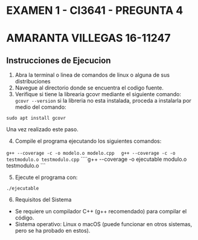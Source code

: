# EXAMEN 1 - CI3641 - PREGUNTA 4
# AMARANTA VILLEGAS 16-11247

## Instrucciones de Ejecucion

1. Abra la terminal o linea de comandos de linux o alguna de sus distribuciones
2. Navegue al directorio donde se encuentra el codigo fuente.
3. Verifique si tiene la librearia gcovr mediante el siguiente comando:
``` gcovr --version```
si la libreria no esta instalada, proceda a instalarla por medio del comando:

``` sudo apt install gcovr ```

Una vez realizado este paso.

4. Compile el programa ejecutando los siguientes comandos:

``` g++ --coverage -c -o modelo.o modelo.cpp  ```
``` g++ --coverage -c -o testmodulo.o testmodulo.cpp```
````g++ --coverage -o ejecutable modulo.o testmodulo.o ```


5. Ejecute el programa con:

``` ./ejecutable ```

6. Requisitos del Sistema


- Se requiere un compilador C++ (g++ recomendado) para compilar el código.
- Sistema operativo: Linux o macOS (puede funcionar en otros sistemas, pero se ha probado en estos).

